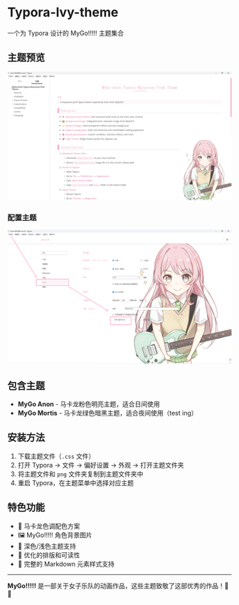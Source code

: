 # Typora-lvy-theme

一个为 Typora 设计的 MyGo!!!!! 主题集合

## 主题预览
![主题预览](example_png/example.jpg)

### 配置主题
![配置主题](example_png/ops.png)

## 包含主题

- **MyGo Anon** - 马卡龙粉色明亮主题，适合日间使用
- **MyGo Mortis** - 马卡龙绿色暗黑主题，适合夜间使用（test ing）

## 安装方法

1. 下载主题文件（`.css` 文件）
2. 打开 Typora → 文件 → 偏好设置 → 外观 → 打开主题文件夹
3. 将主题文件和 `png` 文件夹复制到主题文件夹中
4. 重启 Typora，在主题菜单中选择对应主题

## 特色功能

- 🎨 马卡龙色调配色方案
- 🖼️ MyGo!!!!! 角色背景图片
- 🌙 深色/浅色主题支持
- 📝 优化的排版和可读性
- 🎯 完整的 Markdown 元素样式支持

---

**MyGo!!!!!** 是一部关于女子乐队的动画作品，这些主题致敬了这部优秀的作品！🎸✨